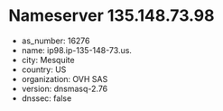 # Nameserver 135.148.73.98

* as_number: 16276
* name: ip98.ip-135-148-73.us.
* city: Mesquite
* country: US
* organization: OVH SAS
* version: dnsmasq-2.76
* dnssec: false
